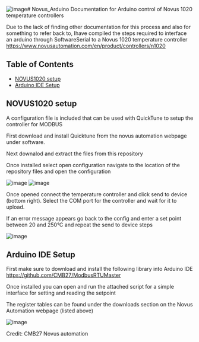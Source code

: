 ![image](https://github.com/user-attachments/assets/d78b6014-d9f3-4dcd-98c5-bf98b761f9fa)# Novus_Arduino
Documentation for Arduino control of Novus 1020 temperature controllers

Due to the lack of finding other documentation for this process and also for something to refer back to, Ihave compiled the steps required to interface an arduino through SoftwareSerial to a Novus 1020 temperature controller
https://www.novusautomation.com/en/product/controllers/n1020

## Table of Contents

* [NOVUS1020 setup](#novus1020-setup)
* [Arduino IDE Setup](#arduino-ide-setup)



## NOVUS1020 setup
A configuration file is included that can be used with QuickTune to setup the controller for MODBUS

First download and install Quicktune from the novus automation webpage under software.

Next downalod and extract the files from this repository

Once installed select open configuration navigate to the location of the repository files and open the configuration

![image](https://github.com/user-attachments/assets/49187015-a5a9-4231-8f79-d0ec28ccafe8)
![image](https://github.com/user-attachments/assets/b38bc379-963a-4b59-a88b-2394a5c61622)


Once opened connect the temperature controller and click send to device (bottom right). Select the COM port for the controller and wait for it to upload.

If an error message appears go back to the config and enter a set point between 20 and 250°C and repeat the send to device steps

![image](https://github.com/user-attachments/assets/03741bbc-e648-480e-94a9-725edd910326)


## Arduino IDE Setup

First make sure to download and install the following library into Arduino IDE
https://github.com/CMB27/ModbusRTUMaster

Once installed you can open and run the attached script for a simple interface for setting and reading the setpoint

The register tables can be found under the downloads section on the Novus Automation webpage (listed above)

![image](https://github.com/user-attachments/assets/989fefac-3807-455c-b840-319f5a6162d7)

Credit:
CMB27
Novus automation
